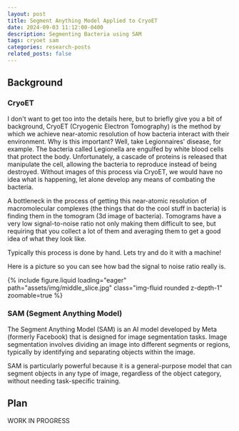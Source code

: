 ```yaml
---
layout: post
title: Segment Anything Model Applied to CryoET
date: 2024-09-03 11:12:00-0400
description: Segmenting Bacteria using SAM
tags: cryoet sam
categories: research-posts
related_posts: false
---
```


## Background

### CryoET

I don't want to get too into the details here, but to briefly give you a bit of background, CryoET (Cryogenic Electron Tomography) is the method by which we achieve near-atomic resolution of how bacteria interact with their environment. Why is this important? Well, take Legionnaires' disease, for example. The bacteria called Legionella are engulfed by white blood cells that protect the body. Unfortunately, a cascade of proteins is released that manipulate the cell, allowing the bacteria to reproduce instead of being destroyed. Without images of this process via CryoET, we would have no idea what is happening, let alone develop any means of combating the bacteria.

A bottleneck in the process of getting this near-atomic resolution of macromolecular complexes (the things that do the cool stuff in bacteria) is finding them in the tomogram (3d image of bacteria). Tomograms have a very low signal-to-noise ratio not only making them difficult to see, but requiring that you collect a lot of them and averaging them to get a good idea of what they look like.

Typically this process is done by hand. Lets try and do it with a machine!

Here is a picture so you can see how bad the signal to noise ratio really is.

<div class="row mt-3">
    <div class="col-sm mt-3 mt-md-0">
        {% include figure.liquid loading="eager" path="assets/img/middle_slice.jpg" class="img-fluid rounded z-depth-1" zoomable=true %}
    </div>
</div>



### SAM (Segment Anything Model)

The Segment Anything Model (SAM) is an AI model developed by Meta (formerly Facebook) that is designed for image segmentation tasks. Image segmentation involves dividing an image into different segments or regions, typically by identifying and separating objects within the image.

SAM is particularly powerful because it is a general-purpose model that can segment objects in any type of image, regardless of the object category, without needing task-specific training.

## Plan

WORK IN PROGRESS
